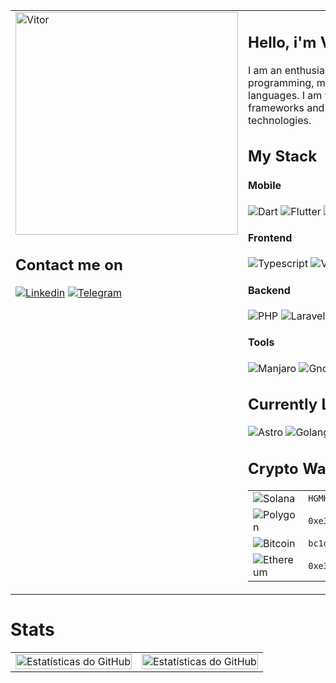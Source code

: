 <table >
  <tr  valign="top">

  <td width="300">
    <a href="https://app.daily.dev/pliavi">
      <img src="https://api.daily.dev/devcards/v2/D6qcUwvNW.png?type=default&r=aeq" width="356" alt="Vitor "Pliavi" Silvério's Dev Card"/>
    </a>
  
## Contact me on

[![Linkedin](https://img.shields.io/badge/LinkedIn-0A66C2?&style=for-the-badge&logo=linkedin&logoColor=white)](https://www.linkedin.com/in/pliavi)
[![Telegram](https://img.shields.io/badge/Telegram-26A5E4?&style=for-the-badge&logo=telegram&logoColor=white)](https://t.me/Pliavi)

  </td>

  <td >

## Hello, i'm Vitor "Pliavi" Silvério! 👋

I am an enthusiast of technology passionate about programming, music, and exploration of programming languages. I am versatile in various languages and frameworks and always open to new experiences with new technologies.

## My Stack

#### Mobile

![Dart](https://img.shields.io/badge/Dart-0D6292?&style=for-the-badge&logo=Dart&logoColor=white)
![Flutter](https://img.shields.io/badge/Flutter-0468D7?&style=for-the-badge&logo=flutter&logoColor=white)
![Capacitor](https://img.shields.io/badge/Capacitor-119EFF?&style=for-the-badge&logo=Capacitor&logoColor=white)

#### Frontend

![Typescript](https://img.shields.io/badge/Typescript-3178C6?&style=for-the-badge&logo=Typescript&logoColor=white)
![Vite](https://img.shields.io/badge/Vite-646CFF?&style=for-the-badge&logo=vite&logoColor=white)
![Vue](https://img.shields.io/badge/Vue-3FB27F?&style=for-the-badge&logo=vue.js&logoColor=white)
![React](https://img.shields.io/badge/React-087EA4?&style=for-the-badge&logo=react&logoColor=white)
![Tailwind](https://img.shields.io/badge/Tailwind-38B2AC?&style=for-the-badge&logo=Tailwind%20CSS&logoColor=white)

#### Backend

![PHP](https://img.shields.io/badge/PHP-777BB4?&style=for-the-badge&logo=php&logoColor=white)
![Laravel](https://img.shields.io/badge/Laravel-FF2D20?&style=for-the-badge&logo=Laravel&logoColor=white)

#### Tools

![Manjaro](https://img.shields.io/badge/Manjaro-35BF5C?&style=for-the-badge&logo=manjaro&logoColor=white)
![Gnome](https://img.shields.io/badge/Gnome-4A86CF?&style=for-the-badge&logo=Gnome&logoColor=white)
![Nushell](https://img.shields.io/badge/Nushell-4E9A06?&style=for-the-badge&logo=Nushell&logoColor=white)
![Starship](https://img.shields.io/badge/Starship-DD0B78?&style=for-the-badge&logo=starship&logoColor=white)
![Godot](https://img.shields.io/badge/Godot-478CBF?&style=for-the-badge&logo=Godot%20Engine&logoColor=white)
![Bruno](https://img.shields.io/badge/Bruno-CA8A04?&style=for-the-badge&logo=bruno&logoColor=white)

## Currently Learning

![Astro](https://img.shields.io/badge/Astro-FF5D00?&style=for-the-badge&logo=astro&logoColor=white)
![Golang](https://img.shields.io/badge/Go-00ADD8?&style=for-the-badge&logo=Go&logoColor=white)
![Kotlin](https://img.shields.io/badge/Kotlin-7F52FF?&style=for-the-badge&logo=kotlin&logoColor=white)

## Crypto Wallets

<table style="width: 100%; ">
  <tr>
    <td >
      <img src="https://img.shields.io/badge/Sol:-9945FF?&style=for-the-badge&logo=solana&logoColor=white" alt="Solana" />
    </td>
    <td >
      <code>HGMHPkFQ6piXH1RXuMh5Greodg17jxJZbwYq8RRwSvmy</code>
    </td>
  </tr>
  <tr>
    <td >
      <img src="https://img.shields.io/badge/Pol:-7B3FE4?&style=for-the-badge&logo=polygon&logoColor=white" alt="Polygon"/>
    </td>
    <td >
      <code>0xe36747525a00C1ACB742F0a3E6Bf973C6D0f54FD</code>
    </td>
  </tr>

  <tr>
    <td >
      <img src="https://img.shields.io/badge/BTC:-F7931A?&style=for-the-badge&logo=bitcoin&logoColor=white" alt="Bitcoin"/>
    </td>
    <td >
      <code>bc1qt4l34qe6mknawa42dknxnetzut3q3p0ht2urmz</code>
    </td>
  </tr>

  <tr>
    <td >
      <img src="https://img.shields.io/badge/ETH:-3C3C3D?&style=for-the-badge&logo=ethereum&logoColor=white" alt="Ethereum"/>
    </td>
    <td >
      <code>0xe36747525a00C1ACB742F0a3E6Bf973C6D0f54FD</code>
    </td>
  </tr>
</table>

</td>
</tr>
</table>

# Stats

<table>
  <tr>
    <td>
      <img src="https://github-readme-stats.vercel.app/api?username=Pliavi&show_icons=true&theme=light" alt="Estatísticas do GitHub" style="width: 100%;">
    </td>
    <td>
      <img src="https://github-readme-stats.vercel.app/api/top-langs/?username=Pliavi&layout=compact&theme=light" alt="Estatísticas do GitHub" style="width: 100%; heigth: 100%">
    </td>
  </tr>
</table>
